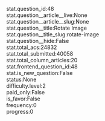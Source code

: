 stat.question_id:48  
stat.question__article__live:None  
stat.question__article__slug:None  
stat.question__title:Rotate Image  
stat.question__title_slug:rotate-image  
stat.question__hide:False  
stat.total_acs:24832  
stat.total_submitted:40058  
stat.total_column_articles:20  
stat.frontend_question_id:48  
stat.is_new_question:False  
status:None  
difficulty.level:2  
paid_only:False  
is_favor:False  
frequency:0  
progress:0  
